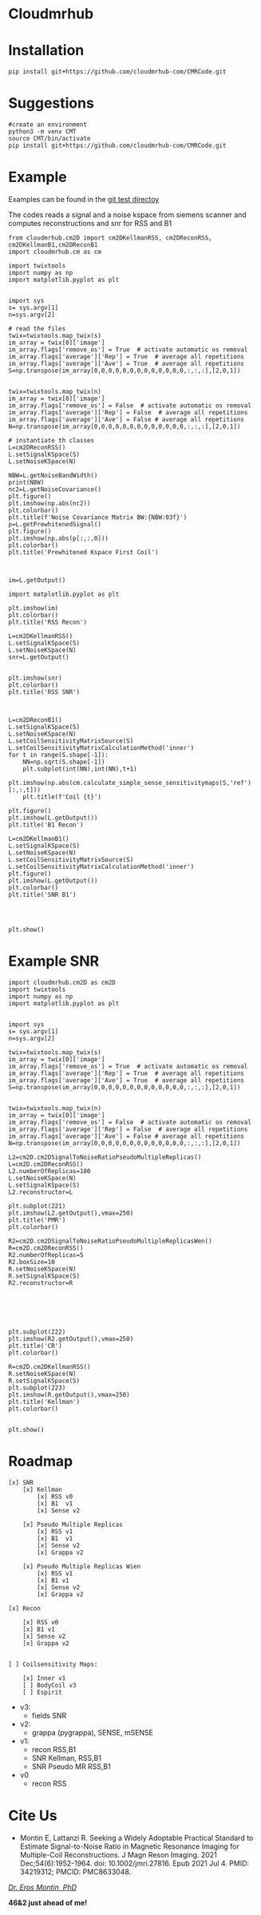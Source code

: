# Cloudmrhub


# Installation
```
pip install git+https://github.com/cloudmrhub-com/CMRCode.git

```

# Suggestions
```
#create an environment 
python3 -m venv CMT
source CMT/bin/activate
pip install git+https://github.com/cloudmrhub-com/CMRCode.git
```
# Example
Examples can be found in the [git test directoy](https://github.com/cloudmrhub-com/CMRCode/tree/main/cloudmrhub/test)

The codes reads a signal and a noise kspace from siemens scanner and computes reconstructions and snr for RSS and B1

```
from cloudmrhub.cm2D import cm2DKellmanRSS, cm2DReconRSS, cm2DKellmanB1,cm2DReconB1
import cloudmrhub.cm as cm

import twixtools
import numpy as np
import matplotlib.pyplot as plt


import sys
s= sys.argv[1]
n=sys.argv[2]

# read the files
twix=twixtools.map_twix(s)
im_array = twix[0]['image']
im_array.flags['remove_os'] = True  # activate automatic os removal
im_array.flags['average']['Rep'] = True  # average all repetitions
im_array.flags['average']['Ave'] = True  # average all repetitions
S=np.transpose(im_array[0,0,0,0,0,0,0,0,0,0,0,0,0,:,:,:],[2,0,1])


twix=twixtools.map_twix(n)
im_array = twix[0]['image']
im_array.flags['remove_os'] = False  # activate automatic os removal
im_array.flags['average']['Rep'] = False  # average all repetitions
im_array.flags['average']['Ave'] = False # average all repetitions
N=np.transpose(im_array[0,0,0,0,0,0,0,0,0,0,0,0,0,:,:,:],[2,0,1])

# instantiate th classes
L=cm2DReconRSS()
L.setSignalKSpace(S)
L.setNoiseKSpace(N)

NBW=L.getNoiseBandWidth()
print(NBW)
nc2=L.getNoiseCovariance()
plt.figure()
plt.imshow(np.abs(nc2))
plt.colorbar()
plt.title(f'Noise Covariance Matrix BW:{NBW:03f}')
p=L.getPrewhitenedSignal()
plt.figure()
plt.imshow(np.abs(p[:,:,0]))
plt.colorbar()
plt.title('Prewhitened Kspace First Coil')



im=L.getOutput()

import matplotlib.pyplot as plt

plt.imshow(im)
plt.colorbar()
plt.title('RSS Recon')

L=cm2DKellmanRSS()
L.setSignalKSpace(S)
L.setNoiseKSpace(N)
snr=L.getOutput()


plt.imshow(snr)
plt.colorbar()
plt.title('RSS SNR')



L=cm2DReconB1()
L.setSignalKSpace(S)
L.setNoiseKSpace(N)
L.setCoilSensitivityMatrixSource(S)
L.setCoilSensitivityMatrixCalculationMethod('inner')
for t in range(S.shape[-1]):
    NN=np.sqrt(S.shape[-1])
    plt.subplot(int(NN),int(NN),t+1)
    plt.imshow(np.abs(cm.calculate_simple_sense_sensitivitymaps(S,'ref')[:,:,t]))
    plt.title(f'Coil {t}')

plt.figure()
plt.imshow(L.getOutput())
plt.title('B1 Recon')

L=cm2DKellmanB1()
L.setSignalKSpace(S)
L.setNoiseKSpace(N)
L.setCoilSensitivityMatrixSource(S)
L.setCoilSensitivityMatrixCalculationMethod('inner')
plt.figure()
plt.imshow(L.getOutput())
plt.colorbar()
plt.title('SNR B1')




plt.show()
```



# Example SNR
```
import cloudmrhub.cm2D as cm2D
import twixtools
import numpy as np
import matplotlib.pyplot as plt


import sys
s= sys.argv[1]
n=sys.argv[2]

twix=twixtools.map_twix(s)
im_array = twix[0]['image']
im_array.flags['remove_os'] = True  # activate automatic os removal
im_array.flags['average']['Rep'] = True  # average all repetitions
im_array.flags['average']['Ave'] = True  # average all repetitions
S=np.transpose(im_array[0,0,0,0,0,0,0,0,0,0,0,0,0,:,:,:],[2,0,1])


twix=twixtools.map_twix(n)
im_array = twix[0]['image']
im_array.flags['remove_os'] = False  # activate automatic os removal
im_array.flags['average']['Rep'] = False  # average all repetitions
im_array.flags['average']['Ave'] = False # average all repetitions
N=np.transpose(im_array[0,0,0,0,0,0,0,0,0,0,0,0,0,:,:,:],[2,0,1])

L2=cm2D.cm2DSignalToNoiseRatioPseudoMultipleReplicas()
L=cm2D.cm2DReconRSS()
L2.numberOfReplicas=100
L.setNoiseKSpace(N)
L.setSignalKSpace(S)
L2.reconstructor=L

plt.subplot(221)
plt.imshow(L2.getOutput(),vmax=250)
plt.title('PMR')
plt.colorbar()

R2=cm2D.cm2DSignalToNoiseRatioPseudoMultipleReplicasWen()
R=cm2D.cm2DReconRSS()
R2.numberOfReplicas=5
R2.boxSize=10
R.setNoiseKSpace(N)
R.setSignalKSpace(S)
R2.reconstructor=R






plt.subplot(222)
plt.imshow(R2.getOutput(),vmax=250)
plt.title('CR')
plt.colorbar()

R=cm2D.cm2DKellmanRSS()
R.setNoiseKSpace(N)
R.setSignalKSpace(S)
plt.subplot(223)
plt.imshow(R.getOutput(),vmax=250)
plt.title('Kellman')
plt.colorbar()


plt.show()
```
# Roadmap
    [x] SNR
        [x] Kellman
            [x] RSS v0
            [x] B1  v1
            [x] Sense v2

        [x] Pseudo Multiple Replicas 
            [x] RSS v1
            [x] B1  v1
            [x] Sense v2
            [x] Grappa v2

        [x] Pseudo Multiple Replicas Wien
            [x] RSS v1
            [x] B1 v1
            [x] Sense v2
            [x] Grappa v2

    [x] Recon

        [x] RSS v0
        [x] B1 v1
        [x] Sense v2
        [x] Grappa v2
        

    [ ] Coilsensitivity Maps:

        [x] Inner v1
        [ ] BodyCoil v3
        [ ] Espirit
    

- v3:
    - fields SNR
- v2:
    - grappa (pygrappa), SENSE, mSENSE
- v1:
    - recon RSS,B1
    - SNR Kellman, RSS,B1
    - SNR Pseudo MR  RSS,B1
- v0
    - recon RSS

# Cite Us

- Montin E, Lattanzi R. Seeking a Widely Adoptable Practical Standard to Estimate Signal-to-Noise Ratio in Magnetic Resonance Imaging for Multiple-Coil Reconstructions. J Magn Reson Imaging. 2021 Dec;54(6):1952-1964. doi: 10.1002/jmri.27816. Epub 2021 Jul 4. PMID: 34219312; PMCID: PMC8633048.


[*Dr. Eros Montin, PhD*](http://me.biodimensional.com)

**46&2 just ahead of me!**
